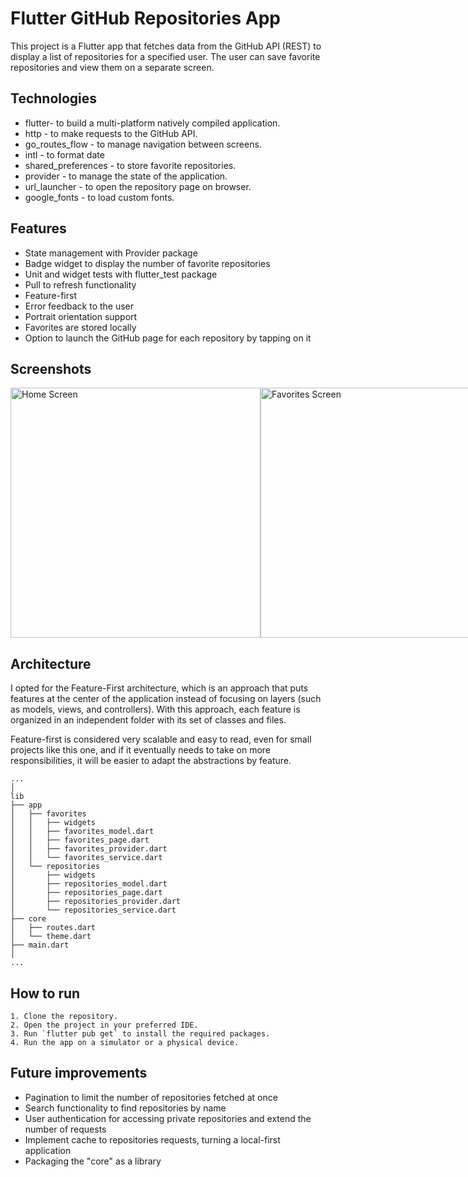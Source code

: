 # Flutter GitHub Repositories App

This project is a Flutter app that fetches data from the GitHub API (REST) to display a list of repositories for a specified user. The user can save favorite repositories and view them on a separate screen. 

## Technologies

- flutter- to build a multi-platform  natively compiled application.
- http - to make requests to the GitHub API.
- go_routes_flow - to manage navigation between screens.
- intl - to format date
- shared_preferences - to store favorite repositories.
- provider - to manage the state of the application.
- url_launcher - to open the repository page on browser.
- google_fonts - to load custom fonts.

## Features

- State management with Provider package
- Badge widget to display the number of favorite repositories
- Unit and widget tests with flutter_test package
- Pull to refresh functionality
- Feature-first
- Error feedback to the user
- Portrait orientation support
- Favorites are stored locally
- Option to launch the GitHub page for each repository by tapping on it

## Screenshots

<div style="display: flex; flex-direction: row;">
  <img src="https://i.postimg.cc/bJzjQ78w/Screenshot-from-2023-03-17-15-15-54.png" alt="Home Screen" width="400" />
  <img src="https://i.postimg.cc/9fPhwW6k/Screenshot-from-2023-03-17-15-16-13.png" alt="Favorites Screen" width="400" />
</div>

## Architecture

I opted for the Feature-First architecture, which is an approach that puts features at the center of the application instead of focusing on layers (such as models, views, and controllers). With this approach, each feature is organized in an independent folder with its set of classes and files.

Feature-first is considered very scalable and easy to read, even for small projects like this one, and if it eventually needs to take on more responsibilities, it will be easier to adapt the abstractions by feature.

```
...
│ 
lib
├── app
│   ├── favorites
│   │   ├── widgets
│   │   ├── favorites_model.dart
│   │   ├── favorites_page.dart
│   │   ├── favorites_provider.dart
│   │   └── favorites_service.dart
│   └── repositories
│       ├── widgets
│       ├── repositories_model.dart
│       ├── repositories_page.dart
│       ├── repositories_provider.dart
│       └── repositories_service.dart
├── core
│   ├── routes.dart
│   └── theme.dart
├── main.dart
│ 
...
```

## How to run

    1. Clone the repository.
    2. Open the project in your preferred IDE.
    3. Run `flutter pub get` to install the required packages.
    4. Run the app on a simulator or a physical device.

## Future improvements

- Pagination to limit the number of repositories fetched at once
- Search functionality to find repositories by name
- User authentication for accessing private repositories and extend the number of requests
- Implement cache to repositories requests, turning a local-first application
- Packaging the "core" as a library
